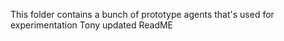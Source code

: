 This folder contains a bunch of prototype agents that's used for experimentation
Tony updated ReadME 